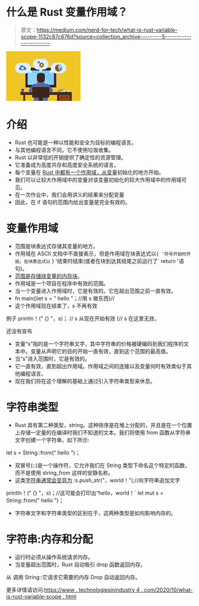 # 什么是 Rust 变量作用域？

> 原文：<https://medium.com/nerd-for-tech/what-is-rust-variable-scope-1132c87c676d?source=collection_archive---------5----------------------->

![](img/a243d9f74bbe88fb84154ad4eaeb98a9.png)

# 介绍

*   Rust 也可能是一种以性能和安全为目标的编程语言。
*   与其他编程语言不同，它不使用垃圾收集。
*   Rust 以非常低的开销提供了确定性的资源管理。
*   它准备成为高度共存和高度安全系统的语言。
*   每个变量在 [Rust 中都有一个作用域，从变量](https://www.technologiesinindustry4.com/)初始化的地方开始。
*   我们可以让较大作用域中的变量对该变量初始化的较大作用域中的作用域可见。
*   在一次作业中，我们会用讲义的结果来分配变量
*   因此，在 if 语句的范围内给出变量是完全有效的。

# 变量作用域

*   范围是块表达式存储其变量的地方。
*   作用域在 ASCII 文档中不直接表示，但是作用域在块表达式以`{ '符号开始时开始，在块表达式以` } '结束时结束(或者在块到达其结尾之前运行了` return '语句)。
*   [范围是存储块变量的内存块](https://www.technologiesinindustry4.com/)。
*   作用域是一个项目在程序中有效的范围。
*   当一个变量进入作用域时，它是有效的。它在超出范围之前一直有效。
*   fn main()let s = " hello "；//用 s 做东西}//
*   这个作用域现在结束了，s 不再有效

例子
println！(" {} "，s)；
// s 从现在开始有效
{// s 在这里无效，

还没有宣布

*   变量“s”指的是一个字符串文字，其中字符串的价格被硬编码到我们程序的文本中。变量从声明它的目的开始一直有效，直到这个范围的最高值。
*   当“s”进入范围时，它是有效的。
*   它一直有效，直到超出作用域。作用域之间的连接以及变量何时有效类似于其他编程语言。
*   现在我们将在这个理解的基础上通过引入字符串类型来休息。

# 字符串类型

*   Rust 具有第二种类型，string。这种排序是在堆上分配的，并且是在一个位置上存储一定量的在编译时我们不知道的文本。我们将使用 from 函数从字符串文字创建一个字符串，如下所示:

let s = String::from(" hello ")；

*   双冒号(::)是一个操作符，它允许我们在 String 类型下命名这个特定的函数，而不是使用 string_from 这样的安静名称。
*   这类[字符串通常会变异为](https://www.technologiesinindustry4.com/) :s.push_str("，world！");//向字符串追加文字

println！(" {} "，s)；//这可能会打印出“hello，world！`
let mut s = String::from(" hello ")；

*   字符串文字和字符串类型的区别在于，这两种类型是如何影响内存的。

# 字符串:内存和分配

*   运行时必须从操作系统请求内存。
*   当变量超出范围时，Rust 自动吸引 drop 函数返回内存。

从
调用 String::它请求它需要的内存
Drop 自动返回内存。

更多详情请访问:[https://www . technologiesinindustry 4 . com/2020/10/what-is-rust-variable-scope . html](https://www.technologiesinindustry4.com/2020/10/what-is-rust-variable-scope.html)